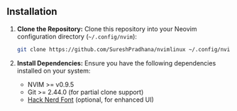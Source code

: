 ## Installation

1. **Clone the Repository:**
   Clone this repository into your Neovim configuration directory (`~/.config/nvim`):
   ```bash
   git clone https://github.com/SureshPradhana/nvimlinux ~/.config/nvim
   ```

2. **Install Dependencies:**
   Ensure you have the following dependencies installed on your system:
   - NVIM >= v0.9.5
   - Git >= 2.44.0 (for partial clone support)
   - [Hack Nerd Font](https://github.com/ryanoasis/nerd-fonts#font-installation) (optional, for enhanced UI)


